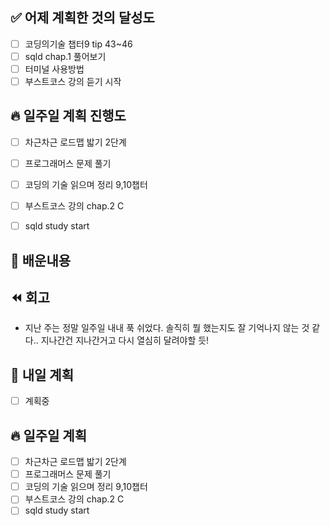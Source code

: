 ## ✅ 어제 계획한 것의 달성도
- [ ] 코딩의기술 챕터9 tip 43~46
- [ ] sqld chap.1 풀어보기
- [ ] 터미널 사용방법
- [ ] 부스트코스 강의 듣기 시작

## 🔥 일주일 계획 진행도
- [ ] 차근차근 로드맵 밟기 2단계
- [ ] 프로그래머스 문제 풀기
- [ ] 코딩의 기술 읽으며 정리 9,10챕터
- [ ] 부스트코스 강의 chap.2 C
- [ ] sqld study start


## 💬 배운내용



## ⏪ 회고
- 지난 주는 정말 일주일 내내 푹 쉬었다. 솔직히 뭘 했는지도 잘 기억나지 않는 것 같다.. 지나간건 지나간거고 다시 열심히 달려야할 듯!


## 🔰 내일 계획
- [ ] 계획중

## 🔥 일주일 계획
- [ ] 차근차근 로드맵 밟기 2단계
- [ ] 프로그래머스 문제 풀기
- [ ] 코딩의 기술 읽으며 정리 9,10챕터
- [ ] 부스트코스 강의 chap.2 C
- [ ] sqld study start
